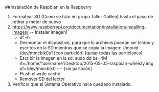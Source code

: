 ##Instalación de Raspbian en la Raspberry

1. Formatear SD (Como se hizo en grupo Taller Galileo),hasta el paso de retirar y meter de nuevo
2. https://www.raspberrypi.org/documentation/installation/installing-images/ -- Instalar imagen!
   + df –h
   + Desmontar el dispositivo, para que lo archivos puedan ser leídos y escritos en la SD mientras que se copia la imagen:
Umount /dev/mmcblk0p1 [con partición] [quitar todas las particiones]
   + Escribir la imagen en la sd:
sudo dd bs=4M if=./home/”username”/Desktop/2015-05-05-raspbian-wheezy.img of=/dev/mmcblk0 --- [sin partición]
   + Flush el write cache
   + Remover SD del lector
3. Verificar que el Sistema Operativo halla quedado instalado.

